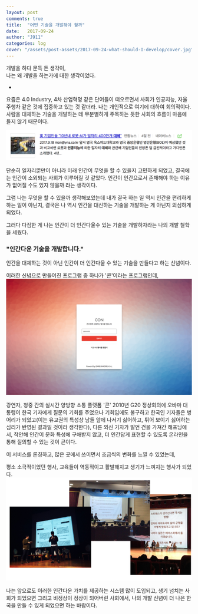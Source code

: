 ```yaml
---
layout: post
comments: true
title:  "어떤 기술을 개발해야 할까"
date:   2017-09-24
author: "J911"
categories: log
cover: "/assets/post-assets/2017-09-24-what-should-I-develop/cover.jpg"
---
```

개발을 하다 문득 든 생각이,   
나는 왜 개발을 하는가에 대한 생각이었다.

-

요즘은 4.0 Industry, 4차 산업혁명 같은 단어들이 떠오르면서 사회가 인공지능, 자율주행차 같은 것에 집중하고 있는 것 같더라. 나는 개인적으로 여기에 대하여 회의적이다. 사람을 대체하는 기술을 개발하는 데 무분별하게 주목하는 듯한 사회의 흐름이 마음에 들지 않기 때문이다.

![news](/assets/post-assets/2017-09-24-what-should-I-develop/news.png)

단순히 일자리뿐만이 아니라 미래 인간이 무엇을 할 수 있을지 고민하게 되었고, 결국에는 인간이 소외되는 사회가 이루어질 것 같았다. 인간이 인간으로서 존재해야 하는 이유가 없어질 수도 있지 않을까 라는 생각이다. 


그럼 나는 무엇을 할 수 있을까 생각해보았는데 내가 결국 하는 일 역시 인간을 편리하게 하는 일이 아닌지, 결국은 나 역시 인간을 대신하는 기술을 개발하는 게 아닌지 의심하게 되었다.


그러다 다짐한 게 나는 인간이 더 인간다울수 있는 기술을 개발하자라는 나의 개발 철학을 세웠다. 


### "인간다운 기술을 개발합니다."


인간을 대체하는 것이 아닌 인간이 더 인간다울 수 있는 기술을 만들다고 하는 신념이다.


이러한 신념으로 만들어진 프로그램 중 하나가 '콘'이라는 프로그램인데,
![con-1](/assets/post-assets/2017-09-24-what-should-I-develop/con-1.png)


강연자, 청중 간의 실시간 양방향 소통 플랫폼 '콘'
2010년 G20 정상회의에 오바마 대통령이 한국 기자에게 질문의 기회를 주었으나 기회임에도 불구하고 한국인 기자들은 벙어리가 되었고(이는 유교권의 특성상 남들 앞에 나서기 싫어하고, 튀어 보이기 싫어하는 심리가 반영된 결과일 것이라 생각한다), 다른 외신 기자가 발언 건을 가져간 해프닝에서, 착안해 인간이 문화 특성에 구애받지 않고, 더 인간답게 표현할 수 있도록 온라인을 통해 질의할 수 있는 것이 콘이다.

이 서비스를 론칭하고, 많은 곳에서 쓰이면서 조금씩의 변화를 느낄 수 있었는데, 


평소 소극적이었던 행사, 교육들이 역동적이고 활발해지고 생기가 느껴지는 행사가 되었다.
![con-2](/assets/post-assets/2017-09-24-what-should-I-develop/con-2.png)


나는 앞으로도 이러한 인간다운 가치를 제공하는 시스템 많이 도입되고, 생기 넘치는 사회가 되었으면 그리고 비정상이 정상이 되어버린 사회에서, 나의 개발 신념이 더 나은 한국을 만들 수 있게 되었으면 하는 바람이다.